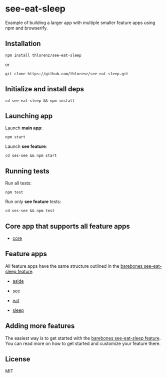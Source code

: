 # see-eat-sleep

Example of building a larger app with multiple smaller feature apps using npm and browserify.

## Installation

    npm install thlorenz/see-eat-sleep

or

    git clone https://github.com/thlorenz/see-eat-sleep.git

## Initialize and install deps
    
    cd see-eat-sleep && npm install

## Launching app


Launch **main app**:

    npm start

Launch **see feature**:
    
    cd ses-see && npm start

## Running tests
  
Run all tests:

    npm test

Run only **see feature** tests:

    cd ses-see && npm test

## Core app that supports all feature apps

- [core](https://github.com/thlorenz/ses-core)

## Feature apps

All feature apps have the same structure outlined in the [barebones see-eat-sleep feature](https://github.com/thlorenz/ses-barebones).

- [aside](https://github.com/thlorenz/ses-aside)

- [see](https://github.com/thlorenz/ses-see)
- [eat](https://github.com/thlorenz/ses-eat)
- [sleep](https://github.com/thlorenz/ses-sleep)

## Adding more features

The easiest way is to get started with the [barebones see-eat-sleep feature](https://github.com/thlorenz/ses-barebones).
You can read more on how to get started and customize your feature there.

## License

MIT
